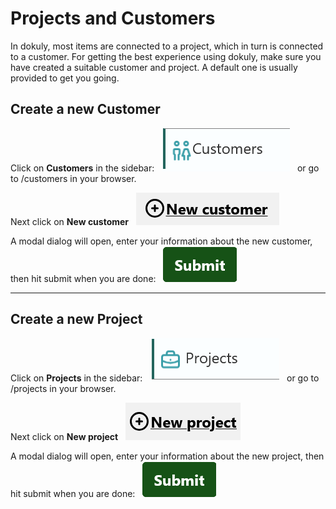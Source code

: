 # Projects and Customers

In dokuly, most items are connected to a project, which in turn is connected to a customer. For getting the best experience using dokuly, make sure you have created a suitable customer and project. A default one is usually provided to get you going.

## Create a new **Customer**

Click on **Customers** in the sidebar: &nbsp; ![](images/nav_customers.png) &nbsp; or go to /customers in your browser.

Next click on **New customer** &nbsp; ![](images/new_customer.png)

A modal dialog will open, enter your information about the new customer, then hit submit when you are done: &nbsp; ![](images/submit.png)

---

## Create a new **Project**

Click on **Projects** in the sidebar: &nbsp; ![](images/nav_projects.png) &nbsp; or go to /projects in your browser.

Next click on **New project** &nbsp; ![](images/new_project.png)

A modal dialog will open, enter your information about the new project, then hit submit when you are done: &nbsp; ![](images/submit.png)
